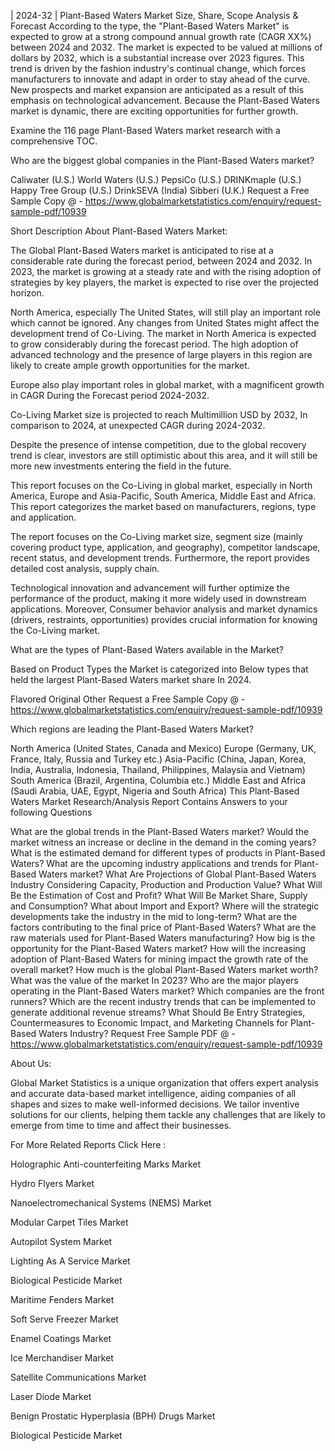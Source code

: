 | 2024-32 | Plant-Based Waters Market Size, Share, Scope Analysis & Forecast
According to the type, the "Plant-Based Waters Market" is expected to grow at a strong compound annual growth rate (CAGR XX%) between 2024 and 2032. The market is expected to be valued at millions of dollars by 2032, which is a substantial increase over 2023 figures. This trend is driven by the fashion industry's continual change, which forces manufacturers to innovate and adapt in order to stay ahead of the curve. New prospects and market expansion are anticipated as a result of this emphasis on technological advancement. Because the Plant-Based Waters market is dynamic, there are exciting opportunities for further growth.

Examine the 116 page Plant-Based Waters market research with a comprehensive TOC.

Who are the biggest global companies in the Plant-Based Waters market?


Caliwater (U.S.)
World Waters (U.S.)
PepsiCo (U.S.)
DRINKmaple (U.S.)
Happy Tree Group (U.S.)
DrinkSEVA (India)
Sibberi (U.K.)
Request a Free Sample Copy @ - https://www.globalmarketstatistics.com/enquiry/request-sample-pdf/10939

Short Description About Plant-Based Waters Market:

The Global Plant-Based Waters market is anticipated to rise at a considerable rate during the forecast period, between 2024 and 2032. In 2023, the market is growing at a steady rate and with the rising adoption of strategies by key players, the market is expected to rise over the projected horizon.

North America, especially The United States, will still play an important role which cannot be ignored. Any changes from United States might affect the development trend of Co-Living. The market in North America is expected to grow considerably during the forecast period. The high adoption of advanced technology and the presence of large players in this region are likely to create ample growth opportunities for the market.

Europe also play important roles in global market, with a magnificent growth in CAGR During the Forecast period 2024-2032.

Co-Living Market size is projected to reach Multimillion USD by 2032, In comparison to 2024, at unexpected CAGR during 2024-2032.

Despite the presence of intense competition, due to the global recovery trend is clear, investors are still optimistic about this area, and it will still be more new investments entering the field in the future.

This report focuses on the Co-Living in global market, especially in North America, Europe and Asia-Pacific, South America, Middle East and Africa. This report categorizes the market based on manufacturers, regions, type and application.

The report focuses on the Co-Living market size, segment size (mainly covering product type, application, and geography), competitor landscape, recent status, and development trends. Furthermore, the report provides detailed cost analysis, supply chain.

Technological innovation and advancement will further optimize the performance of the product, making it more widely used in downstream applications. Moreover, Consumer behavior analysis and market dynamics (drivers, restraints, opportunities) provides crucial information for knowing the Co-Living market.

What are the types of Plant-Based Waters available in the Market?

Based on Product Types the Market is categorized into Below types that held the largest Plant-Based Waters market share In 2024.


Flavored
Original
Other
Request a Free Sample Copy @ - https://www.globalmarketstatistics.com/enquiry/request-sample-pdf/10939

Which regions are leading the Plant-Based Waters Market?

North America (United States, Canada and Mexico)
Europe (Germany, UK, France, Italy, Russia and Turkey etc.)
Asia-Pacific (China, Japan, Korea, India, Australia, Indonesia, Thailand, Philippines, Malaysia and Vietnam)
South America (Brazil, Argentina, Columbia etc.)
Middle East and Africa (Saudi Arabia, UAE, Egypt, Nigeria and South Africa)
This Plant-Based Waters Market Research/Analysis Report Contains Answers to your following Questions

What are the global trends in the Plant-Based Waters market? Would the market witness an increase or decline in the demand in the coming years?
What is the estimated demand for different types of products in Plant-Based Waters? What are the upcoming industry applications and trends for Plant-Based Waters market?
What Are Projections of Global Plant-Based Waters Industry Considering Capacity, Production and Production Value? What Will Be the Estimation of Cost and Profit? What Will Be Market Share, Supply and Consumption? What about Import and Export?
Where will the strategic developments take the industry in the mid to long-term?
What are the factors contributing to the final price of Plant-Based Waters? What are the raw materials used for Plant-Based Waters manufacturing?
How big is the opportunity for the Plant-Based Waters market? How will the increasing adoption of Plant-Based Waters for mining impact the growth rate of the overall market?
How much is the global Plant-Based Waters market worth? What was the value of the market In 2023?
Who are the major players operating in the Plant-Based Waters market? Which companies are the front runners?
Which are the recent industry trends that can be implemented to generate additional revenue streams?
What Should Be Entry Strategies, Countermeasures to Economic Impact, and Marketing Channels for Plant-Based Waters Industry?
Request Free Sample PDF @ - https://www.globalmarketstatistics.com/enquiry/request-sample-pdf/10939

About Us:

Global Market Statistics is a unique organization that offers expert analysis and accurate data-based market intelligence, aiding companies of all shapes and sizes to make well-informed decisions. We tailor inventive solutions for our clients, helping them tackle any challenges that are likely to emerge from time to time and affect their businesses.

For More Related Reports Click Here :

Holographic Anti-counterfeiting Marks Market

Hydro Flyers Market

Nanoelectromechanical Systems (NEMS) Market

Modular Carpet Tiles Market

Autopilot System Market

Lighting As A Service Market

Biological Pesticide Market

Maritime Fenders Market

Soft Serve Freezer Market

Enamel Coatings Market

Ice Merchandiser Market

Satellite Communications Market

Laser Diode Market

Benign Prostatic Hyperplasia (BPH) Drugs Market

Biological Pesticide Market